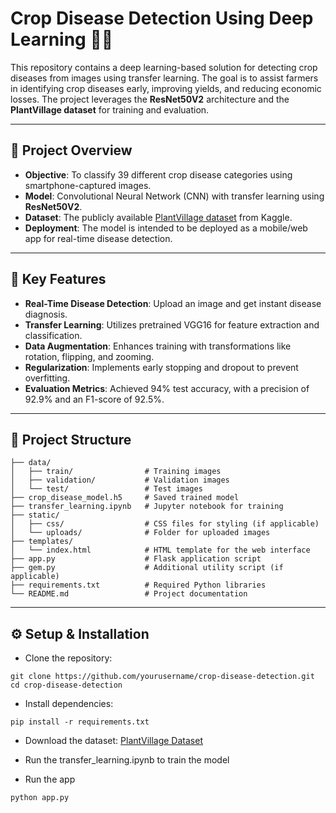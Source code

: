 # Crop Disease Detection Using Deep Learning 🌱🧪

This repository contains a deep learning-based solution for detecting crop diseases from images using transfer learning. The goal is to assist farmers in identifying crop diseases early, improving yields, and reducing economic losses. The project leverages the **ResNet50V2** architecture and the **PlantVillage dataset** for training and evaluation.

---
 
## 🌟 **Project Overview**
- **Objective**: To classify 39 different crop disease categories using smartphone-captured images.
- **Model**: Convolutional Neural Network (CNN) with transfer learning using **ResNet50V2**.
- **Dataset**: The publicly available [PlantVillage dataset](https://www.kaggle.com/emmarex/plantdisease) from Kaggle.
- **Deployment**: The model is intended to be deployed as a mobile/web app for real-time disease detection.

---

## 🚀 **Key Features**
- **Real-Time Disease Detection**: Upload an image and get instant disease diagnosis.
- **Transfer Learning**: Utilizes pretrained VGG16 for feature extraction and classification.
- **Data Augmentation**: Enhances training with transformations like rotation, flipping, and zooming.
- **Regularization**: Implements early stopping and dropout to prevent overfitting.
- **Evaluation Metrics**: Achieved 94% test accuracy, with a precision of 92.9% and an F1-score of 92.5%.

---

## 📂 **Project Structure**
```plaintext
├── data/
│   ├── train/                # Training images
│   ├── validation/           # Validation images
│   └── test/                 # Test images
├── crop_disease_model.h5     # Saved trained model
├── transfer_learning.ipynb   # Jupyter notebook for training
├── static/
│   ├── css/                  # CSS files for styling (if applicable)
│   └── uploads/              # Folder for uploaded images
├── templates/
│   └── index.html            # HTML template for the web interface
├── app.py                    # Flask application script
├── gem.py                    # Additional utility script (if applicable)
├── requirements.txt          # Required Python libraries
└── README.md                 # Project documentation
```
---

## ⚙️ **Setup & Installation**
- Clone the repository:
```plaintext
git clone https://github.com/yourusername/crop-disease-detection.git
cd crop-disease-detection
```
- Install dependencies:

```plaintext
pip install -r requirements.txt
```
- Download the dataset:
[PlantVillage Dataset](https://data.mendeley.com/datasets/tywbtsjrjv/1)

- Run the transfer_learning.ipynb to train the model
- Run the app
```plaintext
python app.py
```
